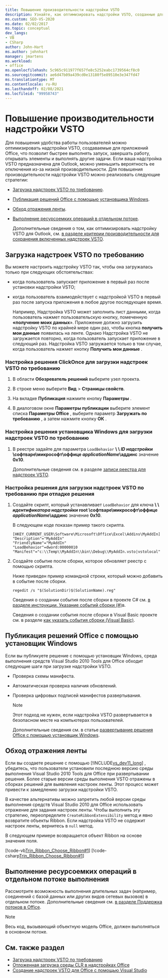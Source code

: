 ```yaml
---
title: Повышение производительности надстройки VSTO
description: Узнайте, как оптимизировать надстройки VSTO, созданные для приложений Office, чтобы они быстро запускались, отключались, открывать элементы и выполнять другие задачи.
ms.custom: SEO-VS-2020
ms.date: 02/02/2017
ms.topic: conceptual
dev_langs:
- VB
- CSharp
author: John-Hart
ms.author: johnhart
manager: jmartens
ms.workload:
- office
ms.openlocfilehash: 5c965c911977f657fe8c5252eabc1739564cf8c0
ms.sourcegitcommit: ae6d47b09a439cd0e13180f5e89510e3e347fd47
ms.translationtype: MT
ms.contentlocale: ru-RU
ms.lasthandoff: 02/08/2021
ms.locfileid: "99958743"
---
```

# <a name="improve-the-performance-of-a-vsto-add-in"></a>Повышение производительности надстройки VSTO
  Для повышения удобства работы пользователей можно оптимизировать надстройки VSTO, создаваемые для приложений Office, что позволит быстрее выполнять запуск, завершать работу, открывать элементы и выполнять другие задачи. Если ваша надстройка VSTO предназначена для Outlook, можно уменьшить вероятность ее отключения из-за низкой производительности. Для повышения производительности надстройки VSTO можно реализовать следующие стратегии:

- [Загрузка надстроек VSTO по требованию](#Load).

- [Публикация решений Office с помощью установщика Windows](#Publish).

- [Обход отражения ленты](#Bypass).

- [Выполнение ресурсоемких операций в отдельном потоке](#Perform).

  Дополнительные сведения о том, как оптимизировать надстройку VSTO для Outlook, см. [в разделе критерии производительности для сохранения включенных надстроек VSTO](/previous-versions/office/jj228679(v=office.15)#performance-criteria-for-keeping-add-ins-enabled).

## <a name="load-vsto-add-ins-on-demand"></a><a name="Load"></a> Загрузка надстроек VSTO по требованию
 Вы можете настроить надстройку VSTO так, чтобы она загружалась только при следующих обстоятельствах:

- когда пользователь запускает приложение в первый раз после установки надстройки VSTO;

- когда пользователь взаимодействует с надстройкой VSTO в первый раз после запуска приложения в любое другое последующее время.

  Например, Надстройка VSTO может заполнить лист данными, когда пользователь нажмет пользовательскую кнопку, помеченную **«получение моих данных**». Приложение должно загрузить надстройку VSTO по крайней мере один раз, чтобы кнопка **получить мои данные** появилась на ленте. Однако Надстройка VSTO не загружается повторно, когда пользователь запускает приложение в следующий раз. Надстройка VSTO загружается только в том случае, когда пользователь нажмет кнопку **Получить мои данные** .

### <a name="to-configure-a-clickonce-solution-to-load-vsto-add-ins-on-demand"></a>Настройка решения ClickOnce для загрузки надстроек VSTO по требованию

1. В области **Обозреватель решений** выберите узел проекта.

2. В строке меню выберите **Вид** > **Страницы свойств**.

3. На вкладке **Публикация** нажмите кнопку **Параметры** .

4. В диалоговом окне **Параметры публикации** выберите элемент списка **Параметры Office** , выберите параметр **Загружать по требованию** , а затем нажмите кнопку **ОК** .

### <a name="to-configure-a-windows-installer-solution-to-load-vsto-add-ins-on-demand"></a>Настройка решения установщика Windows для загрузки надстроек VSTO по требованию

1. В реестре задайте для параметра `LoadBehavior` **\\ \\ _ID надстройки_ \софтваре\микрософт\оффице _applicationName_\аддинс** значение **0x10**.

     Дополнительные сведения см. в разделе [записи реестра для надстроек VSTO](../vsto/registry-entries-for-vsto-add-ins.md).

### <a name="to-configure-a-solution-to-load-vsto-add-ins-on-demand-while-you-debug-the-solution"></a>Настройка решения для загрузки надстроек VSTO по требованию при отладке решения

1. Создайте скрипт, который устанавливает `LoadBehavior` для ключа **\\ \\ _идентификатора надстройки_ root \софтваре\микрософт\оффице _applicationName_\аддинс** значение **0x10**.

     В следующем коде показан пример такого скрипта.

    ```cmd/sh
    [HKEY_CURRENT_USER\Software\Microsoft\Office\Excel\Addins\MyAddIn]
    "Description"="MyAddIn"
    "FriendlyName"="MyAddIn"
    "LoadBehavior"=dword:00000010
    "Manifest"="c:\\Temp\\MyAddIn\\bin\\Debug\\MyAddIn.vsto|vstolocal"

    ```

2. Создайте событие после сборки, которое обновляет реестр с помощью скрипта.

     Ниже приведен пример командной строки, который можно добавить в событие после сборки.

    ```cmd/sh
    regedit /s "$(SolutionDir)$(SolutionName).reg"

    ```

     Сведения о создании события после сборки в проекте C# см. [в разделе инструкции. Указание событий сборки &#40;&#35;&#41;](../ide/how-to-specify-build-events-csharp.md)в.

     Сведения о создании события после сборки в Visual Basic проекте см. в разделе [как указать события сборки &#40;Visual Basic&#41;](../ide/how-to-specify-build-events-visual-basic.md).

## <a name="publish-office-solutions-by-using-windows-installer"></a><a name="Publish"></a> Публикация решений Office с помощью установщик Windows
 Если вы публикуете решение с помощью установщик Windows, среда выполнения средств Visual Studio 2010 Tools для Office обходит следующие шаги при загрузке надстройки VSTO.

- Проверка схемы манифеста.

- Автоматическая проверка наличия обновлений.

- Проверка цифровых подписей манифестов развертывания.

  > [!NOTE]
  > Этот подход не нужен, если надстройка VSTO развертывается в безопасном месте на компьютерах пользователей.

  Дополнительные сведения см. в статье [развертывание решения Office с помощью установщик Windows](../vsto/deploying-a-vsto-solution-by-using-windows-installer.md).

## <a name="bypass-ribbon-reflection"></a><a name="Bypass"></a> Обход отражения ленты
 Если вы создаете решение с помощью [!INCLUDE[vs_dev11_long](../sharepoint/includes/vs-dev11-long-md.md)] , убедитесь, что пользователи установили последнюю версию среды выполнения Visual Studio 2010 Tools для Office при развертывании решения. Более старые версии среды выполнения VSTO отражены в сборках решений для выявления настроек ленты. Этот процесс может привести к замедлению загрузки надстройки VSTO.

 В качестве альтернативы можно запретить любой версии среды выполнения средств Visual Studio 2010 для Office использовать отражение для задания настроек ленты. Чтобы выполнить эту стратегию, переопределите `CreateRibbonExtensibility` метод и явно возвратите объекты Ribbon. Если надстройка VSTO не содержит настроек ленты, вернитесь в `null` метод.

 В следующем примере возвращается объект Ribbon на основе значения поля.

 [!code-vb[Trin_Ribbon_Choose_Ribbon#1](../vsto/codesnippet/VisualBasic/trin_ribbon_choose_ribbon_4/ThisWorkbook.vb#1)]
 [!code-csharp[Trin_Ribbon_Choose_Ribbon#1](../vsto/codesnippet/CSharp/trin_ribbon_choose_ribbon_4/ThisWorkbook.cs#1)]

## <a name="perform-expensive-operations-in-a-separate-execution-thread"></a><a name="Perform"></a> Выполнение ресурсоемких операций в отдельном потоке выполнения
 Рассмотрите возможность выполнения длительных задач (например, соединений с базой данных или других видов сетевых вызовов) в отдельном потоке. Дополнительные сведения см. [в разделе Поддержка потоков в Office](../vsto/threading-support-in-office.md).

> [!NOTE]
> Весь код, вызывающий объектную модель Office, должен выполняться в основном потоке.

## <a name="see-also"></a>См. также раздел

- [Загрузка надстроек VSTO по требованию](/archive/blogs/andreww/demand-loading-vsto-add-ins)
- [Отложенная загрузка среды CLR в надстройках Office](/archive/blogs/andreww/delay-loading-the-clr-in-office-add-ins)
- [Создание надстроек VSTO для Office с помощью Visual Studio](create-vsto-add-ins-for-office-by-using-visual-studio.md)